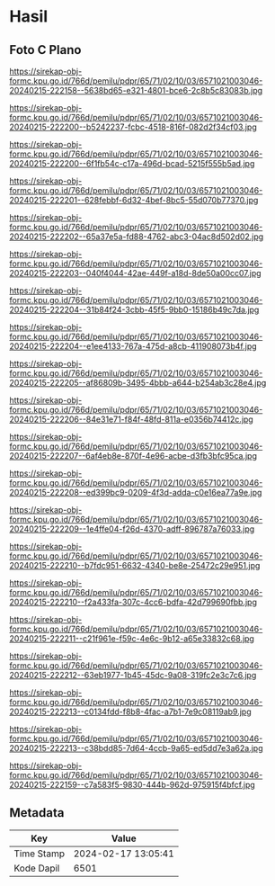 # Hasil

## Foto C Plano

https://sirekap-obj-formc.kpu.go.id/766d/pemilu/pdpr/65/71/02/10/03/6571021003046-20240215-222158--5638bd65-e321-4801-bce6-2c8b5c83083b.jpg

https://sirekap-obj-formc.kpu.go.id/766d/pemilu/pdpr/65/71/02/10/03/6571021003046-20240215-222200--b5242237-fcbc-4518-816f-082d2f34cf03.jpg

https://sirekap-obj-formc.kpu.go.id/766d/pemilu/pdpr/65/71/02/10/03/6571021003046-20240215-222200--6f1fb54c-c17a-496d-bcad-5215f555b5ad.jpg

https://sirekap-obj-formc.kpu.go.id/766d/pemilu/pdpr/65/71/02/10/03/6571021003046-20240215-222201--628febbf-6d32-4bef-8bc5-55d070b77370.jpg

https://sirekap-obj-formc.kpu.go.id/766d/pemilu/pdpr/65/71/02/10/03/6571021003046-20240215-222202--65a37e5a-fd88-4762-abc3-04ac8d502d02.jpg

https://sirekap-obj-formc.kpu.go.id/766d/pemilu/pdpr/65/71/02/10/03/6571021003046-20240215-222203--040f4044-42ae-449f-a18d-8de50a00cc07.jpg

https://sirekap-obj-formc.kpu.go.id/766d/pemilu/pdpr/65/71/02/10/03/6571021003046-20240215-222204--31b84f24-3cbb-45f5-9bb0-15186b49c7da.jpg

https://sirekap-obj-formc.kpu.go.id/766d/pemilu/pdpr/65/71/02/10/03/6571021003046-20240215-222204--e1ee4133-767a-475d-a8cb-411908073b4f.jpg

https://sirekap-obj-formc.kpu.go.id/766d/pemilu/pdpr/65/71/02/10/03/6571021003046-20240215-222205--af86809b-3495-4bbb-a644-b254ab3c28e4.jpg

https://sirekap-obj-formc.kpu.go.id/766d/pemilu/pdpr/65/71/02/10/03/6571021003046-20240215-222206--84e31e71-f84f-48fd-811a-e0356b74412c.jpg

https://sirekap-obj-formc.kpu.go.id/766d/pemilu/pdpr/65/71/02/10/03/6571021003046-20240215-222207--6af4eb8e-870f-4e96-acbe-d3fb3bfc95ca.jpg

https://sirekap-obj-formc.kpu.go.id/766d/pemilu/pdpr/65/71/02/10/03/6571021003046-20240215-222208--ed399bc9-0209-4f3d-adda-c0e16ea77a9e.jpg

https://sirekap-obj-formc.kpu.go.id/766d/pemilu/pdpr/65/71/02/10/03/6571021003046-20240215-222209--1e4ffe04-f26d-4370-adff-896787a76033.jpg

https://sirekap-obj-formc.kpu.go.id/766d/pemilu/pdpr/65/71/02/10/03/6571021003046-20240215-222210--b7fdc951-6632-4340-be8e-25472c29e951.jpg

https://sirekap-obj-formc.kpu.go.id/766d/pemilu/pdpr/65/71/02/10/03/6571021003046-20240215-222210--f2a433fa-307c-4cc6-bdfa-42d799690fbb.jpg

https://sirekap-obj-formc.kpu.go.id/766d/pemilu/pdpr/65/71/02/10/03/6571021003046-20240215-222211--c21f961e-f59c-4e6c-9b12-a65e33832c68.jpg

https://sirekap-obj-formc.kpu.go.id/766d/pemilu/pdpr/65/71/02/10/03/6571021003046-20240215-222212--63eb1977-1b45-45dc-9a08-319fc2e3c7c6.jpg

https://sirekap-obj-formc.kpu.go.id/766d/pemilu/pdpr/65/71/02/10/03/6571021003046-20240215-222213--c0134fdd-f8b8-4fac-a7b1-7e9c08119ab9.jpg

https://sirekap-obj-formc.kpu.go.id/766d/pemilu/pdpr/65/71/02/10/03/6571021003046-20240215-222213--c38bdd85-7d64-4ccb-9a65-ed5dd7e3a62a.jpg

https://sirekap-obj-formc.kpu.go.id/766d/pemilu/pdpr/65/71/02/10/03/6571021003046-20240215-222159--c7a583f5-9830-444b-962d-975915f4bfcf.jpg


## Metadata

| Key        | Value               |
| ---------- | ------------------- |
| Time Stamp | 2024-02-17 13:05:41 |
| Kode Dapil | 6501                |



